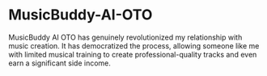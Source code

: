 # MusicBuddy-AI-OTO
MusicBuddy AI OTO has genuinely revolutionized my relationship with music creation. It has democratized the process, allowing someone like me with limited musical training to create professional-quality tracks and even earn a significant side income.
